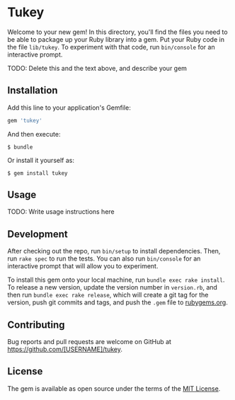 # Tukey

Welcome to your new gem! In this directory, you'll find the files you need to be able to package up your Ruby library into a gem. Put your Ruby code in the file `lib/tukey`. To experiment with that code, run `bin/console` for an interactive prompt.

TODO: Delete this and the text above, and describe your gem

## Installation

Add this line to your application's Gemfile:

```ruby
gem 'tukey'
```

And then execute:

    $ bundle

Or install it yourself as:

    $ gem install tukey

## Usage

TODO: Write usage instructions here

## Development

After checking out the repo, run `bin/setup` to install dependencies. Then, run `rake spec` to run the tests. You can also run `bin/console` for an interactive prompt that will allow you to experiment.

To install this gem onto your local machine, run `bundle exec rake install`. To release a new version, update the version number in `version.rb`, and then run `bundle exec rake release`, which will create a git tag for the version, push git commits and tags, and push the `.gem` file to [rubygems.org](https://rubygems.org).

## Contributing

Bug reports and pull requests are welcome on GitHub at https://github.com/[USERNAME]/tukey.


## License

The gem is available as open source under the terms of the [MIT License](http://opensource.org/licenses/MIT).


